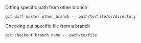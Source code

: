 Diffing specific path from other branch

    git diff master other_branch -- path/to/file/or/directory


Checking out specific file from a branch
    
    git checkout branch_name -- path/to/file
